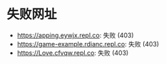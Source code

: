# 失败网址
- https://apping.eywjx.repl.co: 失败 (403)
- https://game-example.rdianc.repl.co: 失败 (403)
- https://Love.cfvqw.repl.co: 失败 (403)
